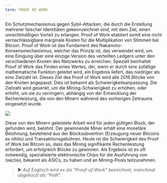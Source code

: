 ```yaml
---
term: PROOF OF WORK
---
```


Ein Schutzmechanismus gegen Sybil-Attacken, die durch die Erstellung mehrerer falscher Identitäten gekennzeichnet sind, mit dem Ziel, einen unrechtmäßigen Vorteil zu erlangen. Proof of Work etabliert somit eine nicht vernachlässigbare marginale Kosten für die Multiplikation von Stimmen bei Bitcoin. Proof of Work ist das Fundament des Nakamoto-Konsensmechanismus, welcher das Prinzip ist, das verwendet wird, um eine Einigung über eine einzige Version des verteilten Ledgers unter den verschiedenen Knoten des Netzwerks zu erreichen. Speziell beinhaltet Proof of Work das Finden eines Wertes, der, wenn er durch eine zufällige mathematische Funktion geleitet wird, ein Ergebnis liefert, das niedriger als eine Zielzahl ist. Dieses Ziel des Proof of Work wird alle 2016 Blöcke von den Knoten angepasst. Dies ist bekannt als Schwierigkeitsanpassung. Die Zielzahl wird gesenkt, um die Mining-Schwierigkeit zu erhöhen, oder erhöht, um sie zu verringern, abhängig von der Entwicklung der Rechenleistung, die von den Minern während des vorherigen Zeitraums eingesetzt wurde.

![](../../dictionnaire/assets/34.png)

Diese von den Minern geleistete Arbeit wird für jeden gültigen Block, der gefunden wird, belohnt. Der gewinnende Miner erhält eine monetäre Belohnung, bestehend aus der Blocksubvention (Erzeugung neuer Bitcoins ex nihilo) und Transaktionsgebühren. Heute ist die Schwierigkeit des Proof of Work bei Bitcoin so, dass das Mining signifikante Rechenleistung erfordert, um erfolgreich Blöcke zu gewinnen. Als Ergebnis ist es oft notwendig, spezialisierte elektronische Chips für die Ausführung von `SHA256d`, bekannt als ASICs, zu haben und an Mining-Pools teilzunehmen.

> ► *Auf Englisch wird es als "Proof-of-Work" bezeichnet, manchmal abgekürzt als "PoW".*